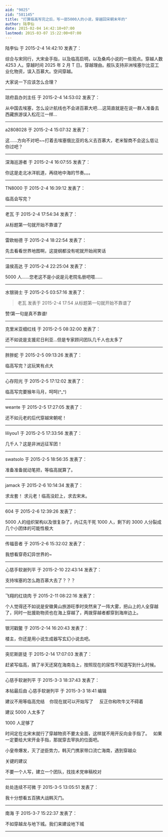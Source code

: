 ```yaml
---
aid: "9025"
zid: "581145"
title: "打算临高写完之后，写一部5000人的小说，穿越回宋朝末年的"
author: 陆李仙
date: 2015-02-04 14:42:10+07:00
lastmod: 2015-03-07 15:22:00+07:00
---
```


陆李仙 于 2015-2-4 14:42:10 发表了：

综合与宋同行，大宋金手指，以及临高启明，以及桑鸡小说的一些观点。穿越人数 4253 人。穿越时间 2025 年 2 月 T 日。穿越理由。舰队支持非洲埃塞尔比亚工业化物资，误入百慕大。空间穿越。

大家说一下应该怎么合理？

---

琼府县办刘主任 于 2015-2-4 14:53:02 发表了：

从中国去埃塞，怎么设计航线也不会进百慕大吧....这简直就是在说一群人准备去西藏旅游误入松花江一样...

---

a2808028 于 2015-2-4 15:07:32 发表了：

这……方向不对吧~~打着去埃塞俄比亚的名义去百慕大，老米智商不会这么低让你过吧？

---

深海巡游者 于 2015-2-4 16:07:55 发表了：

你这是走北冰洋航道，再绕地中海的节奏。。。

---

TN8000 于 2015-2-4 16:39:12 发表了：

临高会写完？

---

老瓦 于 2015-2-4 17:54:34 发表了：

从标题第一句就开始不靠谱了

---

雷欧帕德 于 2015-2-4 18:22:54 发表了：

先去看看世界地图啊，这提纲都没有呢就开始闹笑话

---

温侯高达 于 2015-2-4 22:25:04 发表了：

5000 人……您老这不是小说是元老院名册吧喂……

---

水银骑士 于 2015-2-5 03:57:16 发表了：

> 老瓦 发表于 2015-2-4 17:54 从标题第一句就开始不靠谱了

赞!第一句是真不靠谱!

---

克里米亚细红线 于 2015-2-5 08:32:00 发表了：

还不如说是支援尼日利亚...但是专家顾问团队几千人也太多了

---

胖胖蛇 于 2015-2-5 09:13:26 发表了：

临高写完？这玩笑有点大

---

心存阳光 于 2015-2-5 17:12:02 发表了：

临高写完要猴年马月，呵呵(^\_^)

---

weante 于 2015-2-5 17:27:05 发表了：

还不如元老的后代穿越宋朝呢！

---

liliyou1 于 2015-2-5 17:33:56 发表了：

几千人？这是非洲远征军团！

---

swatsolo 于 2015-2-5 18:56:35 发表了：

准备准备就动笔把，等临高就算了。

---

jamack 于 2015-2-6 10:14:34 发表了：

求龙套！ 求元老！临高没赶上，求去宋末。

---

604 于 2015-2-6 12:39:26 发表了：

5000 人的组织架构以及很复杂了，内讧先干死 1000 人，剩下的 3000 人分裂成几个小团体的可能性极大

---

传福音者 于 2015-2-6 15:32:02 发表了：

我想看穿奇幻异世界的~

---

心慈手软谢列平 于 2015-2-10 22:43:14 发表了：

支持埃塞的怎么跑百慕大去了？？？

---

飞翔的红烧肉 于 2015-2-11 08:22:16 发表了：

个人觉得还不如说是安徽黄山旅游旺季时突然来了一阵大雾，把山上的人全穿越了，同时一批援助物资也在海上穿越了，两拨穿越者都穿到海岸边上。

---

银河戳鳖 于 2015-2-14 16:20:43 发表了：

楼主，你还是用小说生成器写玄幻小说去吧。

---

突尼斯匪徒 于 2015-2-14 17:07:03 发表了：

赶紧写临高，搞了半天还窝在海南岛上，按照现在的尿性不知道写到什么时候。

---

心慈手软谢列平 于 2015-3-3 18:37:43 发表了：

本帖最后由 心慈手软谢列平 于 2015-3-3 18:41 编辑

建议不用等临高完结    你现在就可以开始写了     反正你和吹牛又不碍着

建议 5000 人太多了

1000 人足够了

时间定在北宋末就行了穿越物资不要太全面，这样就不用开反向金手指了。   如果一定要给大宋开金手指，那就穿去宰执的位面吧。

小皇帝爆发，灭了逆臣势力，韩灭门携家带口流亡海南，遇到穿越众

关键的建议

不要一个人写，建立一个团队，找技术党审稿校对

---

处处连续不可微 于 2015-3-5 13:05:51 发表了：

我十分想看五百狒大战韩灭门。

---

南海 于 2015-3-7 15:22:37 发表了：

不如穿越龙与地下城。我们来建设地下城

---
